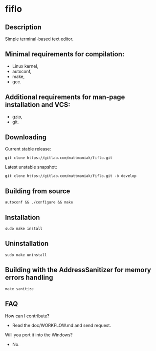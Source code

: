 # fiflo

## Description
Simple terminal-based text editor.

## Minimal requirements for compilation:
- Linux kernel,
- autoconf,
- make,
- gcc.

## Additional requirements for man-page installation and VCS:
- gzip,
- git.

## Downloading
Current stable release:
```
git clone https://gitlab.com/mattmaniak/fiflo.git
```
Latest unstable snapshot:
```
git clone https://gitlab.com/mattmaniak/fiflo.git -b develop
```

## Building from source
```
autoconf && ./configure && make
```

## Installation
```
sudo make install
```

## Uninstallation
```
sudo make uninstall
```

## Building with the AddressSanitizer for memory errors handling
```
make sanitize
```

## FAQ
How can I contribute?
- Read the doc/WORKFLOW.md and send request.

Will you port it into the Windows?
- No.

